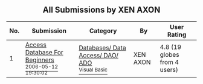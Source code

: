 ﻿<div align="center">

## All Submissions by XEN AXON

</div>

No.  | Submission | Category | By   | User Rating
---- | ---------- | -------- | ---- | -----------
1 | [Access Database For Beginners<br /><sup>2006-05-12 19:30:02</sup>](https://github.com/Planet-Source-Code/xen-axon-access-database-for-beginners__1-65309) | [Databases/ Data Access/ DAO/ ADO<br /><sup>Visual Basic</sup>](../ByCategory/databases-data-access-dao-ado__1-6.md) | XEN AXON | 4.8 (19 globes from 4 users)
